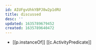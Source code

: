```yaml
---
id: AIUFgvUhkYBPJ8w2p1dRU
title: discussed
desc: ''
updated: 1635789679452
created: 1635789640472
---
```



- [[p.instanceOf]] [[c.ActivityPredicate]]
